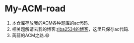 # My-ACM-road

1. 本仓库存放我的ACM各种题库的ac代码.
2. 相关题解请去我的博客:[riba2534的博客](http://blog.csdn.net/riba2534)，这里只保存ac代码.
3. 蒟蒻的ACM之路.:smile:

